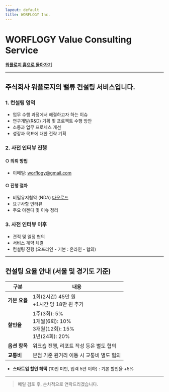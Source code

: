 ```yaml
---
layout: default
title: WORFLOGY Inc.
---
```


# WORFLOGY Value Consulting Service

[**워플로지 홈으로 돌아가기**](https://worflogy.com)

---

## 주식회사 워플로지의 밸류 컨설팅 서비스입니다.

### 1. 컨설팅 영역

- 업무 수행 과정에서 해결하고자 하는 이슈
- 연구개발(R&D) 기획 및 프로젝트 수행 방안
- 소통과 업무 프로세스 개선
- 성장과 목표에 대한 전략 기획

### 2. 사전 인터뷰 진행

#### ○ 의뢰 방법

- 이메일: [worflogy@gmail.com](mailto:worflogy@gmail.com)

#### ○ 진행 절차

- 비밀유지협약 (NDA) [다운로드](https://drive.google.com/file/d/1IpbFzdH17zTREo131JuWjV53xkd5bCHs/view?usp=sharing)
- 요구사항 인터뷰
- 주요 아젠다 및 이슈 정리

### 3. 사전 인터뷰 이후

- 견적 및 일정 협의
- 서비스 계약 체결
- 컨설팅 진행 (오프라인 - 기본 : 온라인 - 협의)

---

## 컨설팅 요율 안내 (서울 및 경기도 기준)

| **구분** | **내용** |
|---|---|
| **기본 요율** | 1회(2시간) 45만 원<br>+1시간 당 18만 원 추가 |
| **할인율** | 1주(3회): 5%<br>1개월(6회): 10%<br>3개월(12회): 15%<br>1년(24회): 20% |
| **옵션 항목** | 워크숍 진행, 리포트 작성 등은 별도 협의 |
| **교통비** | 본점 기준 원거리 이동 시 교통비 별도 협의 |

- **스타트업 할인 혜택** (10인 미만, 업력 5년 이하) : 기본 할인율 +5%

---

> 메일 검토 후, 순차적으로 연락드리겠습니다.
